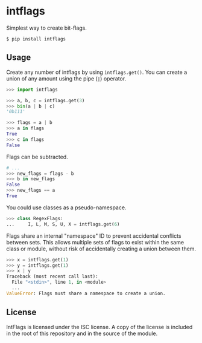 # intflags

Simplest way to create bit-flags.

```console
$ pip install intflags
```

## Usage

Create any number of intflags by using `intflags.get()`. You can create a union of any amount using the pipe (`|`) operator.

```python
>>> import intflags

>>> a, b, c = intflags.get(3)
>>> bin(a | b | c)
'0b111'

>>> flags = a | b
>>> a in flags
True
>>> c in flags
False
```

Flags can be subtracted.

```python
# ...
>>> new_flags = flags - b
>>> b in new_flags
False
>>> new_flags == a
True
```

You could use classes as a pseudo-namespace.

```python
>>> class RegexFlags:
...     I, L, M, S, U, X = intflags.get(6)
```

Flags share an internal "namespace" ID to prevent accidental conflicts between sets. This allows multiple sets of flags to exist within the same class or module, without risk of accidentally creating a union between them.

```python
>>> x = intflags.get(1)
>>> y = intflags.get(1)
>>> x | y
Traceback (most recent call last):
  File "<stdin>", line 1, in <module>
  ...
ValueError: Flags must share a namespace to create a union.
```

## License

IntFlags is licensed under the ISC license. A copy of the license is included in the root of this repository and in the source of the module.
